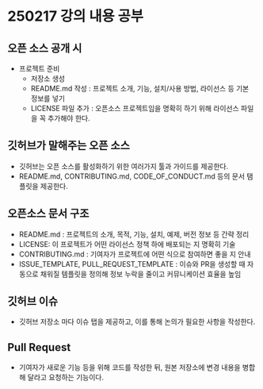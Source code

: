 # 250217 강의 내용 공부

## 오픈 소스 공개 시
- 프로젝트 준비
    - 저장소 생성
    - README.md 작성 : 프로젝트 소개, 기능, 설치/사용 방법, 라이선스 등 기본 정보를 넣기
    - LICENSE 파일 추가 : 오픈소스 프로젝트임을 명확히 하기 위해 라이선스 파일을 꼭 추가해야 한다. 

## 깃허브가 말해주는 오픈 소스
- 깃허브는 오픈 소스를 활성화하기 위한 여러가지 툴과 가이드를 제공한다.
- README.md, CONTRIBUTING.md, CODE_OF_CONDUCT.md 등의 문서 탬플릿을 제공한다.

## 오픈소스 문서 구조
- README.md : 프로젝트의 소개, 목적, 기능, 설치, 예제, 버전 정보 등 간략 정리
- LICENSE: 이 프로젝트가 어떤 라이선스 정책 하에 배포되는 지 명확히 기술
- CONTRIBUTING.md : 기여자가 프로젝트에 어떤 식으로 참여하면 좋을 지 안내
- ISSUE_TEMPLATE, PULL_REQUEST_TEMPLATE : 이슈와 PR을 생성할 때 자동으로 채워질 템플릿을 정의해 정보 누락을 줄이고 커뮤니케이션 효율을 높임

## 깃허브 이슈
- 깃허브 저장소 마다 이슈 탭을 제공하고, 이를 통해 논의가 필요한 사항을 작성한다.

## Pull Request
- 기여자가 새로운 기능 등을 위해 코드를 작성한 뒤, 원본 저장소에 변경 내용을 병합해 달라고 요청하는 기능이다.